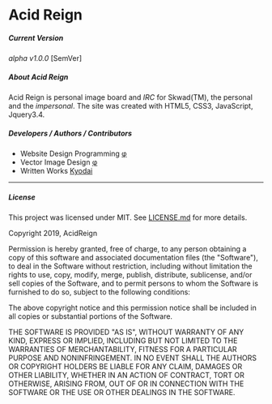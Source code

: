 # Acid Reign
##### Current Version
_alpha v1.0.0_ [SemVer]

##### About Acid Reign
Acid Reign is personal image board and _IRC_ for Skwad(TM), the personal and the _impersonal_. The site was created with HTML5, CSS3, JavaScript, Jquery3.4.

##### Developers / Authors / Contributors
+ Website Design Programming [&phi;](https://github.com/PhiKappaPsi)
+ Vector Image Design [&phi;](https://github.com/PhiKappaPsi)
+ Written Works [Kyodai](https://www.facebook.com/kevin.hagen.3511)

---
##### License
This project was licensed under MIT. See [LICENSE.md](license.md) for more details.

Copyright 2019, AcidReign

Permission is hereby granted, free of charge, to any person obtaining a copy of this software and associated documentation files (the "Software"), to deal in the Software without restriction, including without limitation the rights to use, copy, modify, merge, publish, distribute, sublicense, and/or sell copies of the Software, and to permit persons to whom the Software is furnished to do so, subject to the following conditions:

The above copyright notice and this permission notice shall be included in all copies or substantial portions of the Software.

THE SOFTWARE IS PROVIDED "AS IS", WITHOUT WARRANTY OF ANY KIND, EXPRESS OR IMPLIED, INCLUDING BUT NOT LIMITED TO THE WARRANTIES OF MERCHANTABILITY, FITNESS FOR A PARTICULAR PURPOSE AND NONINFRINGEMENT. IN NO EVENT SHALL THE AUTHORS OR COPYRIGHT HOLDERS BE LIABLE FOR ANY CLAIM, DAMAGES OR OTHER LIABILITY, WHETHER IN AN ACTION OF CONTRACT, TORT OR OTHERWISE, ARISING FROM, OUT OF OR IN CONNECTION WITH THE SOFTWARE OR THE USE OR OTHER DEALINGS IN THE SOFTWARE.
